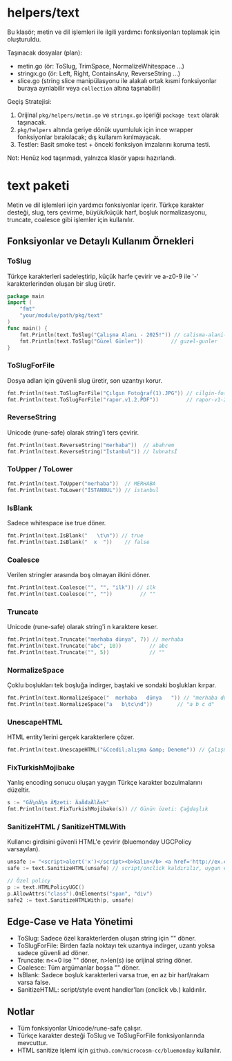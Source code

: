 # helpers/text

Bu klasör; metin ve dil işlemleri ile ilgili yardımcı fonksiyonları toplamak için oluşturuldu.

Taşınacak dosyalar (plan):
- metin.go (ör: ToSlug, TrimSpace, NormalizeWhitespace ...)
- stringx.go (ör: Left, Right, ContainsAny, ReverseString ...)
- slice.go (string slice manipülasyonu ile alakalı ortak kısmi fonksiyonlar buraya ayrılabilir veya `collection` altına taşınabilir)

Geçiş Stratejisi:
1. Orijinal `pkg/helpers/metin.go` ve `stringx.go` içeriği `package text` olarak taşınacak.
2. `pkg/helpers` altında geriye dönük uyumluluk için ince wrapper fonksiyonlar bırakılacak; dış kullanım kırılmayacak.
3. Testler: Basit smoke test + önceki fonksiyon imzalarını koruma testi.

Not: Henüz kod taşınmadı, yalnızca klasör yapısı hazırlandı.

# text paketi

Metin ve dil işlemleri için yardımcı fonksiyonlar içerir. Türkçe karakter desteği, slug, ters çevirme, büyük/küçük harf, boşluk normalizasyonu, truncate, coalesce gibi işlemler için kullanılır.

## Fonksiyonlar ve Detaylı Kullanım Örnekleri

### ToSlug
Türkçe karakterleri sadeleştirip, küçük harfe çevirir ve a-z0-9 ile '-' karakterlerinden oluşan bir slug üretir.

```go
package main
import (
    "fmt"
    "your/module/path/pkg/text"
)
func main() {
    fmt.Println(text.ToSlug("Çalışma Alanı - 2025!")) // calisma-alani-2025
    fmt.Println(text.ToSlug("Güzel Günler"))         // guzel-gunler
}
```

### ToSlugForFile
Dosya adları için güvenli slug üretir, son uzantıyı korur.

```go
fmt.Println(text.ToSlugForFile("Çılgın Fotoğraf(1).JPG")) // cilgin-fotograf-1.jpg
fmt.Println(text.ToSlugForFile("rapor.v1.2.PDF"))         // rapor-v1-2.pdf
```

### ReverseString
Unicode (rune-safe) olarak string'i ters çevirir.

```go
fmt.Println(text.ReverseString("merhaba"))  // abahrem
fmt.Println(text.ReverseString("İstanbul")) // lubnatsİ
```

### ToUpper / ToLower

```go
fmt.Println(text.ToUpper("merhaba"))  // MERHABA
fmt.Println(text.ToLower("İSTANBUL")) // istanbul
```

### IsBlank
Sadece whitespace ise true döner.

```go
fmt.Println(text.IsBlank("   \t\n")) // true
fmt.Println(text.IsBlank("  x  "))    // false
```

### Coalesce
Verilen stringler arasında boş olmayan ilkini döner.

```go
fmt.Println(text.Coalesce("", "", "ilk")) // ilk
fmt.Println(text.Coalesce("", ""))         // ""
```

### Truncate
Unicode (rune-safe) olarak string'i n karaktere keser.

```go
fmt.Println(text.Truncate("merhaba dünya", 7)) // merhaba
fmt.Println(text.Truncate("abc", 10))         // abc
fmt.Println(text.Truncate("", 5))             // ""
```

### NormalizeSpace
Çoklu boşlukları tek boşluğa indirger, baştaki ve sondaki boşlukları kırpar.

```go
fmt.Println(text.NormalizeSpace("  merhaba   dünya   ")) // "merhaba dünya"
fmt.Println(text.NormalizeSpace("a   b\tc\nd"))        // "a b c d"
```

### UnescapeHTML
HTML entity'lerini gerçek karakterlere çözer.

```go
fmt.Println(text.UnescapeHTML("&Ccedil;alışma &amp; Deneme")) // Çalışma & Deneme
```

### FixTurkishMojibake
Yanlış encoding sonucu oluşan yaygın Türkçe karakter bozulmalarını düzeltir.

```go
s := "GÃ¼nÃ¼n Ã¶zeti: ÃaÄdaÅlÄ±k"
fmt.Println(text.FixTurkishMojibake(s)) // Günün özeti: Çağdaşlık
```

### SanitizeHTML / SanitizeHTMLWith
Kullanıcı girdisini güvenli HTML'e çevirir (bluemonday UGCPolicy varsayılan).

```go
unsafe := "<script>alert('x')</script><b>kalın</b> <a href='http://ex.com' onclick='x()'>link</a>"
safe := text.SanitizeHTML(unsafe) // script/onclick kaldırılır, uygun etiketler korunur

// Özel policy
p := text.HTMLPolicyUGC()
p.AllowAttrs("class").OnElements("span", "div")
safe2 := text.SanitizeHTMLWith(p, unsafe)
```

## Edge-Case ve Hata Yönetimi
- ToSlug: Sadece özel karakterlerden oluşan string için "" döner.
- ToSlugForFile: Birden fazla noktayı tek uzantıya indirger, uzantı yoksa sadece güvenli ad döner.
- Truncate: n<=0 ise "" döner, n>len(s) ise orijinal string döner.
- Coalesce: Tüm argümanlar boşsa "" döner.
- IsBlank: Sadece boşluk karakterleri varsa true, en az bir harf/rakam varsa false.
- SanitizeHTML: script/style event handler'ları (onclick vb.) kaldırılır.

## Notlar
- Tüm fonksiyonlar Unicode/rune-safe çalışır.
- Türkçe karakter desteği ToSlug ve ToSlugForFile fonksiyonlarında mevcuttur.
- HTML sanitize işlemi için `github.com/microcosm-cc/bluemonday` kullanılır.
